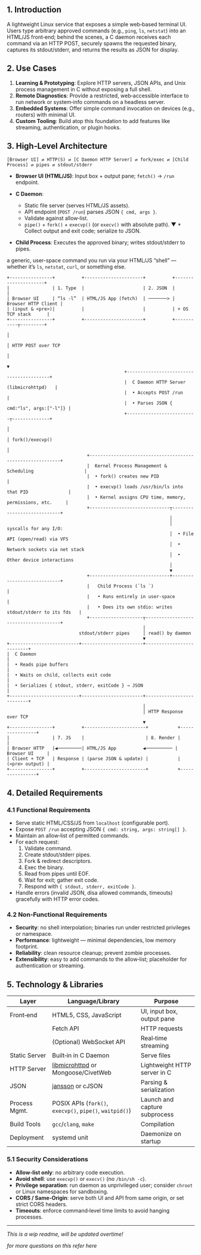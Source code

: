 ## 1. Introduction

A lightweight Linux service that exposes a simple web‑based terminal UI. Users type arbitrary approved commands (e.g., `ping`, `ls`, `netstat`) into an HTML/JS front‑end; behind the scenes, a C daemon receives each command via an HTTP POST, securely spawns the requested binary, captures its stdout/stderr, and returns the results as JSON for display.

## 2. Use Cases

1. **Learning & Prototyping**: Explore HTTP servers, JSON APIs, and Unix process management in C without exposing a full shell.
2. **Remote Diagnostics**: Provide a restricted, web‑accessible interface to run network or system‑info commands on a headless server.
3. **Embedded Systems**: Offer simple command invocation on devices (e.g., routers) with minimal UI.
4. **Custom Tooling**: Build atop this foundation to add features like streaming, authentication, or plugin hooks.

## 3. High‑Level Architecture

```
[Browser UI] ⇄ HTTP(S) ⇄ [C Daemon HTTP Server] ⇄ fork/exec ⇄ [Child Process] ⇄ pipes ⇄ stdout/stderr
```
* **Browser UI (HTML/JS)**: Input box + output pane; `fetch()` → `/run` endpoint.
* **C Daemon**:

  * Static file server (serves HTML/JS assets).
  * API endpoint (`POST /run`) parses JSON `{ cmd, args }`.
  * Validate against allow‑list.
  * `pipe()` + `fork()` + `execvp()` (or `execv()` with absolute path).
                               ▼  * Collect output and exit code; serialize to JSON.
* **Child Process**: Executes the approved binary; writes stdout/stderr to pipes.

a generic, user-space command you run via your HTML/JS “shell” — whether it’s `ls`, `netstat`, `curl`, or something else. 

```
+----------------+          +----------------------+          +---------------------+
|                | 1. Type  |                      | 2. JSON  |                     |
| Browser UI     | “ls -l”  | HTML/JS App (fetch)  | ───────> | Browser HTTP Client |
| (input & <pre>)|          |                      |          | + OS TCP stack      |
+----------------+          +----------------------+          +-----------┬---------+
                                                                           │
                                                                           │ HTTP POST over TCP
                                                                           │
                                                                           ▼
                                            +-----------------------------------------+
                                            |  C Daemon HTTP Server (libmicrohttpd)   |
                                            |  • Accepts POST /run                    |
                                            |  • Parses JSON { cmd:"ls", args:["-l"]} |
                                            +--------------------------┬--------------+
                                                                       │
                                                                       │ fork()/execvp()
                                                                       │
                              +-----------------------------------------------------------+
                              |  Kernel Process Management & Scheduling                   |
                              |  • fork() creates new PID                                 |
                              |  • execvp() loads /usr/bin/ls into that PID               |
                              |  • Kernel assigns CPU time, memory, permissions, etc.     |
                              +------------------------------┬----------------------------+
                                                             │
                                                             │ syscalls for any I/O:
                                                             │  • File API (open/read) via VFS
                                                             │  • Network sockets via net stack
                                                             │  • Other device interactions
                                                             │
                                                             ▼
                              +------------------------------+----------------------------+
                              |   Child Process (`ls `)                                   |
                              |   • Runs entirely in user-space                           |
                              |   • Does its own stdio: writes stdout/stderr to its fds   |
                              +--------------------┬--------------------------------------+
                                                   │
                           stdout/stderr pipes     │ read() by daemon
                                                   ▼
+--------------------------+-----------------------+--------------------------+
|  C Daemon                                                                   |
|  • Reads pipe buffers                                                       |
|  • Waits on child, collects exit code                                       |
|  • Serializes { stdout, stderr, exitCode } → JSON                           |
+--------------------------+-----------------------+--------------------------+
                                                   │
                                                   │ HTTP Response over TCP
                                                   ▼
+----------------+          +-----------------------+           +----------------+
|                | 7. JS    |                       | 8. Render |                |
| Browser HTTP   |◀─────────| HTML/JS App          ◀────────── | Browser UI     |
| Client + TCP   | Response | (parse JSON & update) |           | (<pre> output) |
+----------------+          +-----------------------+           +----------------+
```
## 4. Detailed Requirements

### 4.1 Functional Requirements

* Serve static HTML/CSS/JS from `localhost` (configurable port).
* Expose `POST /run` accepting JSON `{ cmd: string, args: string[] }`.
* Maintain an allow‑list of permitted commands.
* For each request:
  1. Validate command.
  2. Create stdout/stderr pipes.
  3. Fork & redirect descriptors.
  4. Exec the binary.
  5. Read from pipes until EOF.
  6. Wait for exit; gather exit code.
  7. Respond with `{ stdout, stderr, exitCode }`.
* Handle errors (invalid JSON, disa allowed commands, timeouts) gracefully with HTTP error codes.

### 4.2 Non‑Functional Requirements

* **Security**: no shell interpolation; binaries run under restricted privileges or namespace.
* **Performance**: lightweight — minimal dependencies, low memory footprint.
* **Reliability**: clean resource cleanup; prevent zombie processes.
* **Extensibility**: easy to add commands to the allow‑list; placeholder for authentication or streaming.

## 5. Technology & Libraries

| Layer         | Language/Library                                                                  | Purpose                       |
| ------------- | --------------------------------------------------------------------------------- | ----------------------------- |
| Front‑end     | HTML5, CSS, JavaScript                                                            | UI, input box, output pane    |
|               | Fetch API                                                                         | HTTP requests                 |
|               | (Optional) WebSocket API                                                          | Real‑time streaming           |
| Static Server | Built‑in in C Daemon                                                              | Serve files                   |
| HTTP Server   | [libmicrohttpd](https://www.gnu.org/software/libmicrohttpd/) or Mongoose/CivetWeb | Lightweight HTTP server in C  |
| JSON          | [jansson](https://github.com/akheron/jansson) or cJSON                            | Parsing & serialization       |
| Process Mgmt. | POSIX APIs (`fork()`, `execvp()`, `pipe()`, `waitpid()`)                          | Launch and capture subprocess |
| Build Tools   | `gcc`/`clang`, `make`                                                             | Compilation                   |
| Deployment    | systemd unit                                                                      | Daemonize on startup          |

### 5.1 Security Considerations

* **Allow‑list only**: no arbitrary code execution.
* **Avoid shell**: use `execvp()` or `execv()` (no `/bin/sh -c`).
* **Privilege separation**: run daemon as unprivileged user; consider `chroot` or Linux namespaces for sandboxing.
* **CORS / Same‑Origin**: serve both UI and API from same origin, or set strict CORS headers.
* **Timeouts**: enforce command‑level time limits to avoid hanging processes.

---

_This is a wip readme, will be updated overtime!_

_for more questions on this refer here_

